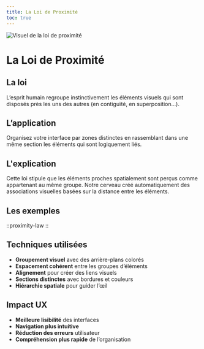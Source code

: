 ```yaml
---
title: La Loi de Proximité
toc: true
---
```

![Visuel de la loi de proximité](/assets/img/ui-ux/lois/loi-proximite.png)


# La Loi de Proximité


## La loi 
L’esprit humain regroupe instinctivement les éléments visuels qui sont disposés près les uns des autres (en contiguïté, en superposition…).

## L’application
Organisez votre interface par zones distinctes en rassemblant dans une même section les éléments qui sont logiquement liés.

## L'explication
Cette loi stipule que les éléments proches spatialement sont perçus comme appartenant au même groupe. Notre cerveau créé automatiquement des associations visuelles basées sur la distance entre les éléments.




## Les exemples
::proximity-law
::

## Techniques utilisées 
- **Groupement visuel** avec des arrière-plans colorés
- **Espacement cohérent** entre les groupes d’éléments
- **Alignement** pour créer des liens visuels
- **Sections distinctes** avec bordures et couleurs
- **Hiérarchie spatiale** pour guider l’œil

## Impact UX
- **Meilleure lisibilité** des interfaces
- **Navigation plus intuitive**
- **Réduction des erreurs** utilisateur
- **Compréhension plus rapide** de l’organisation
